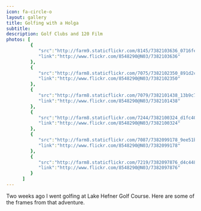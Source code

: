 ```yaml
---
icon: fa-circle-o
layout: gallery
title: Golfing with a Holga
subtitle:
description: Golf Clubs and 120 Film
photos: [
         {
            "src":"http://farm9.staticflickr.com/8145/7382103636_0716fef690_z.jpg",
            "link":"http://www.flickr.com/8548290@N03/7382103636"
         },
         {
            "src":"http://farm8.staticflickr.com/7075/7382102350_891d2cd17e_z.jpg",
            "link":"http://www.flickr.com/8548290@N03/7382102350"
         },
         {
            "src":"http://farm8.staticflickr.com/7079/7382101438_13b9c7722a_z.jpg",
            "link":"http://www.flickr.com/8548290@N03/7382101438"
         },
         {
            "src":"http://farm8.staticflickr.com/7244/7382100324_d1fc40154f_z.jpg",
            "link":"http://www.flickr.com/8548290@N03/7382100324"
         },
         {
            "src":"http://farm8.staticflickr.com/7087/7382099178_9ee51b9909_z.jpg",
            "link":"http://www.flickr.com/8548290@N03/7382099178"
         },
         {
            "src":"http://farm8.staticflickr.com/7219/7382097876_d4c4480ef6_z.jpg",
            "link":"http://www.flickr.com/8548290@N03/7382097876"
         }
      ]
---
```


Two weeks ago I went golfing at Lake Hefner Golf Course. Here are some of the frames from that adventure.
